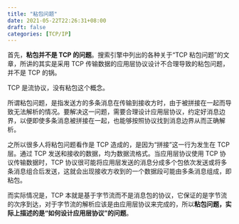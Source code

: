 ```yaml
---
title: "粘包问题"
date: 2021-05-22T22:26:31+08:00
draft: false
categories: [TCP/IP]
---
```


首先，**粘包并不是 TCP 的问题**。搜索引擎中列出的各种关于“TCP 粘包问题”的文章，所讲的其实是采用 TCP 传输数据的应用层协议设计不合理导致的粘包问题，并不是 TCP 的锅。

TCP 是流协议，没有粘包这个概念。

所谓粘包问题，是指发送方的多条消息在传输到接收方时，由于被拼接在一起而导致无法解析的情况。要解决这一问题，需要合理设计应用层协议，约定好消息边界，以便即使多条消息被拼接在一起，也能够按照协议找到消息边界从而正确解析。

之所以很多人将粘包问题看作是 TCP 造成的，是因为“拼接”这一行为发生在 TCP 层。通过 TCP 发送和接收的数据，均为数据流格式。当应用层协议使用 TCP 协议传输数据时，TCP 协议很可能将应用层发送的消息分成多个包依次发送或将多条消息组合后发送，这就会出现接收方收到的一个数据段可能由多条消息组成，即粘包。

而实际情况是，TCP 本就是基于字节流而不是消息包的协议，它保证的是字节流的次序到达，对于字节流的解析应该是由应用层协议来完成的，所以**粘包问题，实际上描述的是“如何设计应用层协议”的问题**。
